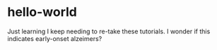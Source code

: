 # hello-world
Just learning
I keep needing to re-take these tutorials. I wonder if this indicates early-onset alzeimers?
